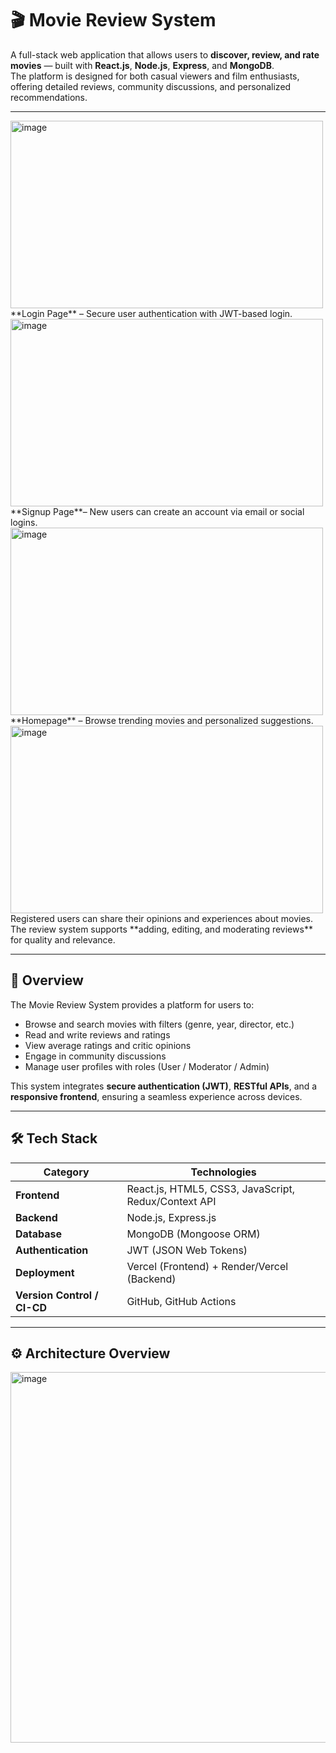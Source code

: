 # 🎬 Movie Review System

A full-stack web application that allows users to **discover, review, and rate movies** — built with **React.js**, **Node.js**, **Express**, and **MongoDB**.  
The platform is designed for both casual viewers and film enthusiasts, offering detailed reviews, community discussions, and personalized recommendations.

---
<img width="500" height="300" alt="image" src="https://github.com/user-attachments/assets/f20b5e72-7ad8-413c-a320-4f092066261e" />
**Login Page** – Secure user authentication with JWT-based login.


<img width="500" height="300" alt="image" src="https://github.com/user-attachments/assets/d7c832c5-7a96-46e4-9cc9-1362fc5b5b5b" />
**Signup Page**– New users can create an account via email or social logins.


<img width="500" height="300" alt="image" src="https://github.com/user-attachments/assets/27df9ea0-6d8e-4932-b368-61449af12b33" />
**Homepage** – Browse trending movies and personalized suggestions.


<img width="500" height="300" alt="image" src="https://github.com/user-attachments/assets/95831ccc-7af1-47f1-9f74-6fcc509e38af" />
Registered users can share their opinions and experiences about movies.  
The review system supports **adding, editing, and moderating reviews** for quality and relevance.

---

## 🧠 Overview

The Movie Review System provides a platform for users to:
- Browse and search movies with filters (genre, year, director, etc.)
- Read and write reviews and ratings
- View average ratings and critic opinions
- Engage in community discussions
- Manage user profiles with roles (User / Moderator / Admin)

This system integrates **secure authentication (JWT)**, **RESTful APIs**, and a **responsive frontend**, ensuring a seamless experience across devices.

---

## 🛠️ Tech Stack

| Category | Technologies |
|-----------|---------------|
| **Frontend** | React.js, HTML5, CSS3, JavaScript, Redux/Context API |
| **Backend** | Node.js, Express.js |
| **Database** | MongoDB (Mongoose ORM) |
| **Authentication** | JWT (JSON Web Tokens) |
| **Deployment** | Vercel (Frontend) + Render/Vercel (Backend) |
| **Version Control / CI-CD** | GitHub, GitHub Actions |

---

## ⚙️ Architecture Overview
<img width="733" height="593" alt="image" src="https://github.com/user-attachments/assets/b86509ee-5cae-4a4a-9703-8389242adcca" />

